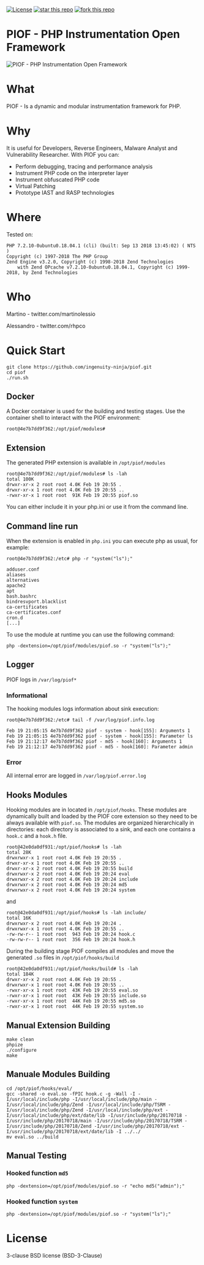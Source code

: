 [![License](https://img.shields.io/badge/License-BSD%203--Clause-blue.svg)](https://opensource.org/licenses/BSD-3-Clause)
[![star this repo](http://githubbadges.com/star.svg?user=boennemann&repo=badges&style=flat)](https://github.com/boennemann/badges)
[![fork this repo](http://githubbadges.com/fork.svg?user=boennemann&repo=badges&style=flat)](https://github.com/boennemann/badges/fork)

# PIOF - PHP Instrumentation Open Framework
![PIOF - PHP Instrumentation Open Framework](https://github.com/ingenuity-ninja/piof/raw/master/images/headerlogo.png)

# What
PIOF - Is a dynamic and modular instrumentation framework for PHP.

# Why
It is useful for Developers, Reverse Engineers, Malware Analyst and Vulnerability Researcher.
With PIOF you can:

- Perform debugging, tracing and performance analysis
- Instrument PHP code on the interpreter layer
- Instrument obfuscated PHP code
- Virtual Patching 
- Prototype IAST and RASP technologies

# Where
Tested on:
```
PHP 7.2.10-0ubuntu0.18.04.1 (cli) (built: Sep 13 2018 13:45:02) ( NTS )
Copyright (c) 1997-2018 The PHP Group
Zend Engine v3.2.0, Copyright (c) 1998-2018 Zend Technologies
    with Zend OPcache v7.2.10-0ubuntu0.18.04.1, Copyright (c) 1999-2018, by Zend Technologies
```
# Who
Martino - twitter.com/martinolessio

Alessandro - twitter.com/rhpco

# Quick Start
```
git clone https://github.com/ingenuity-ninja/piof.git
cd piof
./run.sh
```
## Docker
A Docker container is used for the building and testing stages. Use the container shell to interact with the PIOF environment:
```
root@4e7b7dd9f362:/opt/piof/modules#
```
## Extension
The generated PHP extension is available in `/opt/piof/modules`
```
root@4e7b7dd9f362:/opt/piof/modules# ls -lah
total 100K
drwxr-xr-x 2 root root 4.0K Feb 19 20:55 .
drwxr-xr-x 1 root root 4.0K Feb 19 20:55 ..
-rwxr-xr-x 1 root root  91K Feb 19 20:55 piof.so
```
You can either include it in your php.ini or use it from the command line.

## Command line run
When the extension is enabled in `php.ini` you can execute php as usual, for example:
```
root@4e7b7dd9f362:/etc# php -r "system("ls");"

adduser.conf
aliases
alternatives
apache2
apt
bash.bashrc
bindresvport.blacklist
ca-certificates
ca-certificates.conf
cron.d
[...]
```
To use the module at runtime you can use the following command:
```
php -dextension=/opt/piof/modules/piof.so -r "system("ls");"

```

## Logger
PIOF logs in `/var/log/piof*`

### Informational
The hooking modules logs information about sink execution:
```
root@4e7b7dd9f362:/etc# tail -f /var/log/piof.info.log

Feb 19 21:05:15 4e7b7dd9f362 piof - system - hook[155]: Arguments 1
Feb 19 21:05:15 4e7b7dd9f362 piof - system - hook[155]: Parameter ls
Feb 19 21:12:17 4e7b7dd9f362 piof - md5 - hook[160]: Arguments 1
Feb 19 21:12:17 4e7b7dd9f362 piof - md5 - hook[160]: Parameter admin
```
### Error
All internal error are logged in `/var/log/piof.error.log` 

## Hooks Modules
Hooking modules are in located in `/opt/piof/hooks`. These modules are dynamically built and loaded by the PIOF core extension so they need to be always available with `piof.so`.
The modules are organized hierarchically in directories: each directory is associated to a sink, and each one contains a `hook.c` and a `hook.h` file.

```
root@42e0da0df931:/opt/piof/hooks# ls -lah
total 28K
drwxrwxr-x 1 root root 4.0K Feb 19 20:55 .
drwxr-xr-x 1 root root 4.0K Feb 19 20:55 ..
drwxr-xr-x 2 root root 4.0K Feb 19 20:55 build
drwxrwxr-x 2 root root 4.0K Feb 19 20:24 eval
drwxrwxr-x 2 root root 4.0K Feb 19 20:24 include
drwxrwxr-x 2 root root 4.0K Feb 19 20:24 md5
drwxrwxr-x 2 root root 4.0K Feb 19 20:24 system
```
and
```
root@42e0da0df931:/opt/piof/hooks# ls -lah include/
total 16K
drwxrwxr-x 2 root root 4.0K Feb 19 20:24 .
drwxrwxr-x 1 root root 4.0K Feb 19 20:55 ..
-rw-rw-r-- 1 root root  943 Feb 19 20:24 hook.c
-rw-rw-r-- 1 root root  356 Feb 19 20:24 hook.h
```
During the building stage PIOF compiles all modules and move the generated `.so` files in `/opt/piof/hooks/build`

```
root@42e0da0df931:/opt/piof/hooks/build# ls -lah
total 184K
drwxr-xr-x 2 root root 4.0K Feb 19 20:55 .
drwxrwxr-x 1 root root 4.0K Feb 19 20:55 ..
-rwxr-xr-x 1 root root  43K Feb 19 20:55 eval.so
-rwxr-xr-x 1 root root  43K Feb 19 20:55 include.so
-rwxr-xr-x 1 root root  44K Feb 19 20:55 md5.so
-rwxr-xr-x 1 root root  44K Feb 19 20:55 system.so
```


## Manual Extension Building
```
make clean
phpize
./configure
make
```
## Manuale Modules Building
```
cd /opt/piof/hooks/eval/
gcc -shared -o eval.so -fPIC hook.c -g -Wall -I -I/usr/local/include/php -I/usr/local/include/php/main -I/usr/local/include/php/Zend -I/usr/local/include/php/TSRM -I/usr/local/include/php/Zend -I/usr/local/include/php/ext -I/usr/local/include/php/ext/date/lib -I/usr/include/php/20170718 -I/usr/include/php/20170718/main -I/usr/include/php/20170718/TSRM -I/usr/include/php/20170718/Zend -I/usr/include/php/20170718/ext -I/usr/include/php/20170718/ext/date/lib -I ../../
mv eval.so ../build
```

## Manual Testing

### Hooked function `md5`
```
php -dextension=/opt/piof/modules/piof.so -r "echo md5("admin");"

```

### Hooked function `system`
```
php -dextension=/opt/piof/modules/piof.so -r "system("ls");"

```

# License
3-clause BSD license (BSD-3-Clause)
